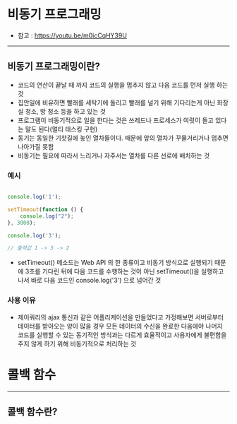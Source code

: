 # 비동기 프로그래밍

* 참고 : https://youtu.be/m0icCqHY39U

---

## 비동기 프로그래밍이란?
* 코드의 연산이 끝날 때 까지 코드의 실행을 멈추지 않고 다음 코드를 먼저 실행 하는 것
* 집안일에 비유하면 빨래를 세탁기에 돌리고 빨래를 널기 위해 기다리는게 아닌 화장실 청소, 방 청소 등을 하고 있는 것
* 프로그램이 비동기적으로 일을 한다는 것은 쓰레드나 프로세스가 여럿이 돌고 있다는 말도 된다(멀티 태스킹 구현)
* 동기는 동일한 기찻길에 놓인 열차들이다. 때문에 앞의 열차가 꾸물거리거나 멈추면 나아가질 못함
* 비동기는 필요에 따라서 느리거나 자주서는 열차를 다른 선로에 배치하는 것

### 예시

```javascript

console.log('1');

setTimeout(function () {
    console.log("2");
}, 3000);

console.log('3');

// 출력값 1 -> 3 -> 2
```
* setTimeout() 메소드는 Web API 의 한 종류이고 비동기 방식으로 실행되기 때문에
3초를 기다린 뒤에 다음 코드를 수행하는 것이 아닌 setTimeout()을 실행하고 나서 바로 다음 코드인
  console.log('3') 으로 넘어간 것
  
### 사용 이유
* 제이쿼리의 ajax 통신과 같은 어플리케이션을 만들었다고 가정해보면
서버로부터 데이터를 받아오는 양이 많을 경우 모든 데이터의 수신을 완료한 다음에야 나머지 코드를 실행할 수 있는 동기적인 방식과는 다르게 효율적이고 사용자에게 불편함을 주지 않게 하기 위해 비동기적으로 처리하는 것
  
# 콜백 함수

---

## 콜백 함수란?